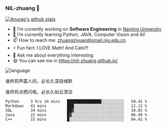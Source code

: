 ### NIL-zhuang 👋

<!--
**NIL-zhuang/NIL-zhuang** is a ✨ _special_ ✨ repository because its `README.md` (this file) appears on your GitHub profile.

Here are some ideas to get you started:

- 🔭 I’m currently working on ...
- 🌱 I’m currently learning ...
- 👯 I’m looking to collaborate on ...
- 🤔 I’m looking for help with ...
- 💬 Ask me about ...
- 📫 How to reach me: ...
- 😄 Pronouns: ...
- ⚡ Fun fact: ...
-->

[![Anurag's github stats](https://github-readme-stats.vercel.app/api?username=NIL-zhuang)](https://github.com/anuraghazra/github-readme-stats)

- 🔭 I’m currently working on **Software Engineering** in [Nanjing University](https://www.nju.edu.cn/)
- 🌱 I’m currently learning Python, JAVA, Computer Vision and AI!
- 📫 How to reach me: zhuangziyuan@smail.nju.edu.cn
- ⚡ Fun fact: I LOVE Math! And Cats!!!
- 💬 Ask me about everything interesting
- 😄 You can see me in https://nil-zhuang.github.io/

![language](https://github-readme-stats.vercel.app/api/top-langs/?username=NIL-zhuang&hide=TeX&layout=compact&theme=dark)

谁终将声震人间，必长久深自缄默

谁终将点燃闪电，必长久如云漂泊

<!--START_SECTION:waka-->
```text
Python     3 hrs 24 mins   ███████████████░░░░░░░░░░   59.41 % 
Markdown   41 mins         ███░░░░░░░░░░░░░░░░░░░░░░   12.13 % 
SQL        34 mins         ██▓░░░░░░░░░░░░░░░░░░░░░░   10.02 % 
Java       22 mins         █▓░░░░░░░░░░░░░░░░░░░░░░░   06.49 % 
C++        15 mins         █░░░░░░░░░░░░░░░░░░░░░░░░   04.43 % 
```
<!--END_SECTION:waka-->
